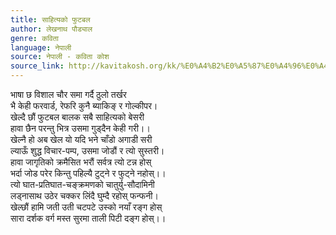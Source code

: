 ```yaml
---
title: साहित्यको फुटबल
author: लेखनाथ पौड्याल
genre: कविता
language: नेपाली
source: नेपाली - कविता कोश
source_link: http://kavitakosh.org/kk/%E0%A4%B2%E0%A5%87%E0%A4%96%E0%A4%A8%E0%A4%BE%E0%A4%A5_%E0%A4%AA%E0%A5%8C%E0%A4%A1%E0%A5%8D%E0%A4%AF%E0%A4%BE%E0%A4%B2
---
```


भाषा छ विशाल चौर समा गर्दै ठुलो तर्खर  
भै केही फरवार्ड, रेफरि कुनै ब्याकिङ् र गोल्कीपर।  
खेल्दै छौं फुटबल बालक सबै साहित्यको बेसरी  
हावा छैन परन्तु भित्र उसमा गुड्दैन केही गरी।।  
खेल्नै हो अब खेल यो यदि भने चाँडो अगाडी सरी  
ल्याऊँ शुद्ध विचार-पम्प, उसमा जोडौं र त्यो सुस्तरी।  
हावा जागृतिको क्रमैसित भरौं सर्वत्र त्यो टन्न होस्  
भर्दा जोड परेर किन्तु पहिल्यै टुट्ने र फुट्ने नहोस्।।  
त्यो घात-प्रतिघात-चङ्क्रमणको चातुर्यु-सौदामिनी  
लड्नासाथ उठेर चक्कर लिंदै घुम्दै रहोस् फन्फनी।  
खेल्छौं हामि जती उती चटपटे उस्को नयाँ रङ्ग होस्  
सारा दर्शक वर्ग मस्त सुरमा ताली पिटी दङ्ग होस्।।
